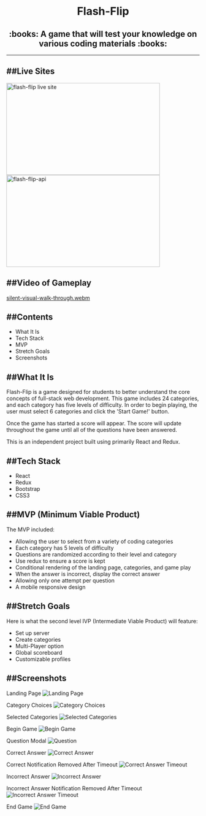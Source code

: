 <h1 align="center">Flash-Flip</h1>

<h2 align="center"> :books: A game that will test your knowledge on various coding materials :books: </h2>

---

##Live Sites 
---

<a alt="Flash-Flip" href="https://main.dtj4kwusbjafh.amplifyapp.com/">
<img alt="flash-flip live site" src="/public/Live-Site-IMG.png" width="400" height="240" />
</a>

<a alt="Flash-Flip-API" href="https://dezsays.github.io/API/data.json">
<img alt="flash-flip-api" src="/public/API-IMG.png" width="400" height="240" />
</a>

##Video of Gameplay
---

[silent-visual-walk-through.webm](https://user-images.githubusercontent.com/99201856/221380298-15639557-7d3a-4250-b6c0-13c262d218c2.webm)

##Contents
--- 
  * What It Is
  * Tech Stack
  * MVP
  * Stretch Goals
  * Screenshots

##What It Is
---
Flash-Flip is a game designed for students to better understand the core concepts of full-stack web development. This game includes 24 categories, and each category has five levels of difficulty. In order to begin playing, the user must select 6 categories and click the 'Start Game!' button. 

Once the game has started a score will appear. The score will update throughout the game until all of the questions have been answered.

This is an independent project built using primarily React and Redux.

##Tech Stack
---
  * React
  * Redux
  * Bootstrap
  * CSS3

##MVP (Minimum Viable Product)
---  
The MVP included:
  * Allowing the user to select from a variety of coding categories
  * Each category has 5 levels of difficulty
  * Questions are randomized according to their level and category
  * Use redux to ensure a score is kept
  * Conditional rendering of the landing page, categories, and game play
  * When the answer is incorrect, display the correct answer
  * Allowing only one attempt per question
  * A mobile responsive design

##Stretch Goals
---
Here is what the second level IVP (Intermediate Viable Product) will feature:
  * Set up server
  * Create categories
  * Multi-Player option
  * Global scoreboard
  * Customizable profiles

##Screenshots
---
Landing Page 
![Landing Page](./public/flash-flip-landing-page-screenshot.png)

Category Choices
![Category Choices](./public/flash-flip-category-init-page-screenshot.png)

Selected Categories
![Selected Categories](./public/flash-flip-category-selected-page-screenshot.png)

Begin Game
![Begin Game](./public/flash-flip-game-init-page-screenshot.png)

Question Modal
![Question](./public/flash-flip-question-init-screenshot.png)

Correct Answer
![Correct Answer](./public/flash-flip-question-correct-screenshot.png)

Correct Notification Removed After Timeout
![Correct Answer Timeout](./public/flash-flip-question-correct-timeout-screenshot.png)

Incorrect Answer 
![Incorrect Answer](./public/flash-flip-question-incorrect-screenshot.png)

Incorrect Answer Notification Removed After Timeout 
![Incorrect Answer Timeout](./public/flash-flip-question-incorrect-timeout-screenshot.png)

End Game
![End Game](./public/flash-flip-final-page-screenshot.png)


